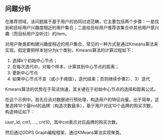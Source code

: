 ## 问题分析

在推荐领域，该问题属于基于用户的协同过滤范畴，它主要包括两个步骤：一是找到和目标用户兴趣度相近的用户集合；二是给目标用户推荐该集合中其他用户感兴趣（而目标用户没听过）的item。

对用户聚类即构建兴趣度相近的用户集合，常见的一种方式是通过Kmeans算法来实现。假定要把样本划分为k个类别，Kmeans算法的计算过程如下：

1.  选择k个初始中心节点；
2.  在每次迭代中，对每个样本，计算其到中心节点的距离；
3.  更新中心节点
4.  如果中心节点不变（或小于阈值），迭代结束；否则继续步骤2）、3）迭代

Kmeans算法的优势在于简洁快速，其关键在于初始中心节点的选择和距离公式。

在这个示例中，首先应该对数据进行预处理，构造用户的特征向量。出于简单，这里选择10个最hot的品牌（构造次数最多），基于用户对这10个品牌的购买次数，构造特征如下：

user_id, cnt1, …, cnt10，其中cnt表示对应品牌的购买次数。

然后通过ODPS Graph编程框架，通过KMeans算法实现聚类。